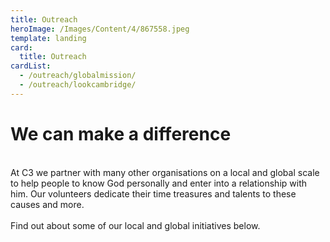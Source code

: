 ```yaml
---
title: Outreach
heroImage: /Images/Content/4/867558.jpeg
template: landing
card:
  title: Outreach
cardList:
  - /outreach/globalmission/
  - /outreach/lookcambridge/
---
```


<h1 class="section-title">
We can make a difference</h1>
<br/>
At C3 we partner with many other organisations on a local and global scale to help people to know God personally and enter into a relationship with him. Our volunteers dedicate their time treasures and talents to these causes and more.<br/>
<br/>
Find out about some of our local and global initiatives below.
